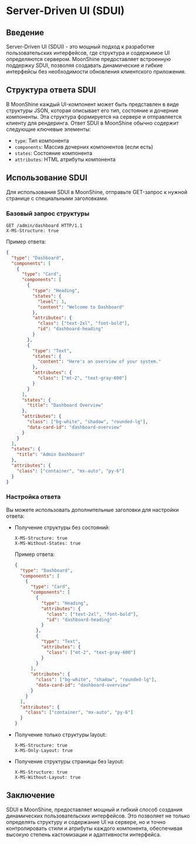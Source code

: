 # Server-Driven UI (SDUI)

## Введение

Server-Driven UI (SDUI) - это мощный подход к разработке пользовательских интерфейсов, где структура и содержимое UI определяются сервером.
MoonShine предоставляет встроенную поддержку SDUI, позволяя создавать динамические и гибкие интерфейсы без необходимости обновления клиентского приложения.

## Структура ответа SDUI

В MoonShine каждый UI-компонент может быть представлен в виде структуры JSON, которая описывает его тип, состояние и дочерние компоненты. Эта структура формируется на сервере и отправляется клиенту для рендеринга.
Ответ SDUI в MoonShine обычно содержит следующие ключевые элементы:

- `type`: Тип компонента
- `components`: Массив дочерних компонентов (если есть)
- `states`: Состояние компонента
- `attributes`: HTML атрибуты компонента

## Использование SDUI

Для использования SDUI в MoonShine, отправьте GET-запрос к нужной странице с специальными заголовками.

### Базовый запрос структуры

```http
GET /admin/dashboard HTTP/1.1
X-MS-Structure: true
```

Пример ответа:

```json
{
  "type": "Dashboard",
  "components": [
    {
      "type": "Card",
      "components": [
        {
          "type": "Heading",
          "states": {
            "level": 1,
            "content": "Welcome to Dashboard"
          },
          "attributes": {
            "class": ["text-2xl", "font-bold"],
            "id": "dashboard-heading"
          }
        },
        {
          "type": "Text",
          "states": {
            "content": "Here's an overview of your system."
          },
          "attributes": {
            "class": ["mt-2", "text-gray-600"]
          }
        }
      ],
      "states": {
        "title": "Dashboard Overview"
      },
      "attributes": {
        "class": ["bg-white", "shadow", "rounded-lg"],
        "data-card-id": "dashboard-overview"
      }
    }
  ],
  "states": {
    "title": "Admin Dashboard"
  },
  "attributes": {
    "class": ["container", "mx-auto", "py-6"]
  }
}
```

### Настройка ответа

Вы можете использовать дополнительные заголовки для настройки ответа:

- Получение структуры без состояний:
  ```http
  X-MS-Structure: true
  X-MS-Without-States: true
  ```

  Пример ответа:

  ```json
  {
    "type": "Dashboard",
    "components": [
      {
        "type": "Card",
        "components": [
          {
            "type": "Heading",
            "attributes": {
              "class": ["text-2xl", "font-bold"],
              "id": "dashboard-heading"
            }
          },
          {
            "type": "Text",
            "attributes": {
              "class": ["mt-2", "text-gray-600"]
            }
          }
        ],
        "attributes": {
          "class": ["bg-white", "shadow", "rounded-lg"],
          "data-card-id": "dashboard-overview"
        }
      }
    ],
    "attributes": {
      "class": ["container", "mx-auto", "py-6"]
    }
  }
  ```

- Получение только структуры layout:
  ```http
  X-MS-Structure: true
  X-MS-Only-Layout: true
  ```

- Получение структуры страницы без layout:
  ```http
  X-MS-Structure: true
  X-MS-Without-Layout: true
  ```

## Заключение

SDUI в MoonShine, предоставляет мощный и гибкий способ создания динамических пользовательских интерфейсов. Это позволяет не только определять структуру и содержание UI на сервере, но и точно контролировать стили и атрибуты каждого компонента, обеспечивая высокую степень кастомизации и адаптивности интерфейса.
